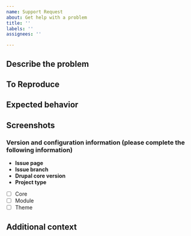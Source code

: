 ```yaml
---
name: Support Request
about: Get help with a problem
title: ''
labels: ''
assignees: ''

---
```


## Describe the problem

<!--
Please explain exactly what the problem is.
-->

## To Reproduce

<!--
Please describe step-by-step exactly how to recreate the problem you're having.
-->

## Expected behavior

<!--
A clear and concise description of what you expected to happen.
-->

## Screenshots

<!--
If applicable, add screenshots to help explain your problem.
-->

### Version and configuration information (please complete the following information)

- **Issue page** <!-- ie. https://www.drupal.org/project/feeds/issues/3206365 -->
- **Issue branch** <!-- ie. feeds-3206365 -->
- **Drupal core version** <!-- ie. 9.3.x / 9.2.0 / etc -->
- **Project type**
- [ ] Core
- [ ] Module
- [ ] Theme

## Additional context

<!--
Add any other context about the problem here. Thanks!
-->

